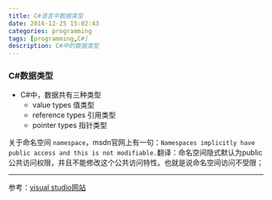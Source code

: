```yaml
---
title: C#语言中数据类型
date: 2016-12-25 15:02:43
categories: programming
tags: [programming,C#]
description: C#中的数据类型
---
```

### C#数据类型 ###


- C#中，数据共有三种类型
	- value types 值类型
	- reference types 引用类型
	- pointer types  指针类型

关于命名空间 `namespace`，msdn官网上有一句：`Namespaces implicitly have public access and this is not modifiable.`翻译：命名空间隐式默认为public公共访问权限，并且不能修改这个公共访问特性。也就是说命名空间访问不受限；


----------
参考：[visual studio网站](https://msdn.microsoft.com/zh-cn/library/z2kcy19k.aspx)
